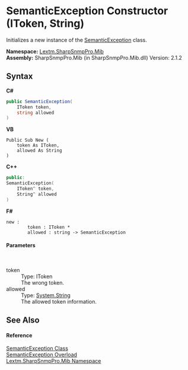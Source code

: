 # SemanticException Constructor (IToken, String)
 

Initializes a new instance of the <a href="T_Lextm_SharpSnmpPro_Mib_SemanticException">SemanticException</a> class.

**Namespace:**&nbsp;<a href="N_Lextm_SharpSnmpPro_Mib">Lextm.SharpSnmpPro.Mib</a><br />**Assembly:**&nbsp;SharpSnmpPro.Mib (in SharpSnmpPro.Mib.dll) Version: 2.1.2

## Syntax

**C#**<br />
``` C#
public SemanticException(
	IToken token,
	string allowed
)
```

**VB**<br />
``` VB
Public Sub New ( 
	token As IToken,
	allowed As String
)
```

**C++**<br />
``` C++
public:
SemanticException(
	IToken^ token, 
	String^ allowed
)
```

**F#**<br />
``` F#
new : 
        token : IToken * 
        allowed : string -> SemanticException
```


#### Parameters
&nbsp;<dl><dt>token</dt><dd>Type: IToken<br />The wrong token.</dd><dt>allowed</dt><dd>Type: <a href="https://docs.microsoft.com/dotnet/api/system.string" target="_blank" rel="noopener noreferrer">System.String</a><br />The allowed token information.</dd></dl>

## See Also


#### Reference
<a href="T_Lextm_SharpSnmpPro_Mib_SemanticException">SemanticException Class</a><br /><a href="Overload_Lextm_SharpSnmpPro_Mib_SemanticException__ctor">SemanticException Overload</a><br /><a href="N_Lextm_SharpSnmpPro_Mib">Lextm.SharpSnmpPro.Mib Namespace</a><br />